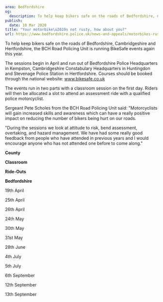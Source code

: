 ```yaml
area: Bedfordshire
og:
  description: To help keep bikers safe on the roads of Bedfordshire, Cambridgeshire and Hertfordshire, the BCH Road Policing Unit is running BikeSafe events again this year.
publish:
  date: 10 Mar 2020
title: "Your motorbike\u2019s not rusty, how about you?"
url: https://www.bedfordshire.police.uk/news-and-appeals/motorbikes-rusty-how-about-you-mar20
```

To help keep bikers safe on the roads of Bedfordshire, Cambridgeshire and Hertfordshire, the BCH Road Policing Unit is running BikeSafe events again this year.

The sessions begin in April and run out of Bedfordshire Police Headquarters in Kempston, Cambridgeshire Constabulary Headquarters in Huntingdon and Stevenage Police Station in Hertfordshire. Courses should be booked through the national website: www.bikesafe.co.uk

The events run in two parts with a classroom session on the first day. Riders will then be allocated a slot to attend an assessment ride with a qualified police motorcyclist.

Sergeant Pete Scholes from the BCH Road Policing Unit said: "Motorcyclists will gain increased skills and awareness which can have a really positive impact on reducing the number of bikers being hurt on our roads.

"During the sessions we look at attitude to risk, bend assessment, overtaking, and hazard management. We have had some really good feedback from people who have attended in previous years and I would encourage anyone who has not attended one before to come along."

**County**

**Classroom**

**Ride-Outs**

**Bedfordshire**

19th April

25th April

26th April

24th May

30th May

31st May

28th June

4th July

5th July

6th September

12th September

13th September
